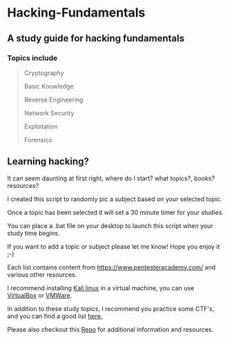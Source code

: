 # Hacking-Fundamentals

## A study guide for hacking fundamentals

### Topics include

>Cryptography
>
>Basic Knowledge 
>
>Reverse Engineering 
>
>Network Security 
>
>Exploitation
>
>Forensics

## Learning hacking? 

It can seem daunting at first right, where do I start? what topics?, books? resources?

I created this script to randomly pic a subject based on your selected topic. 

Once a topic has been selected it will set a 30 minute timer for your studies.

You can place a .bat file on your desktop to launch this script when your study time begins.

If you want to add a topic or subject please let me know! Hope you enjoy it ;-)

Each list contains content from https://www.pentesteracademy.com/ and various other resources.

I recommend installing [Kali linux](https://www.offensive-security.com/kali-linux-vm-vmware-virtualbox-image-download/) in a virtual machine, you can use [VirtualBox](https://www.virtualbox.org/) or [VMWare](https://www.vmware.com/ca/products/workstation-pro.html).

In addition to these study topics, I recommend you practice some CTF's, and you can find a good list [here.](https://github.com/ryancollins-dev/tips-n-tricks/tree/main/Wargames)

Please also checkout this [Repo](https://github.com/ryancollins-dev/tips-n-tricks) for additional information and resources.